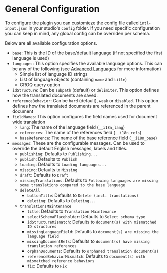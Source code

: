 # General Configuration
To configure the plugin you can customieze the config file called `intl-input.json` in your studio's `config` folder. If you need specific configuration you can keep in mind, any global config can be overriden per schema.  

Below are all available configuration options.
* `base`: This is the ID of the base/default language (if not specified the first language is used)
* `languages`: This option specifies the available language options. This can be any of the following (see [Advanced Languages](./advanced-languages.md) for more information)
  * Simple list of language ID strings
  * List of language objects (containing `name` and `title`)
  * GROQ query option
* `idStructure`: Can be `subpath` (default) or `delimiter`. This option defines how the translated documents are saved.
* `referenceBehavior`: Can be `hard` (default), `weak` or `disabled`. This option defines how the translated documents are referenced in the parent document
* `fieldNames`: This option configures the field names used for document wide translation
  * `lang`: The name of the language field (`__i18n_lang`)
  * `references`: The name of the references field (`__i18n_refs`)
  * `baseReference`: The name of the base reference field (`__i18n_base`)
* `messages`: These are the configurable messages. Can be used to override the default English messages, labels and titles.
  * `publishing`: Defaults to `Publishing...`
  * `publish`: Defaults to `Publish`
  * `loading`: Defaults to `Loading languages...`
  * `missing`: Defaults to `Missing`
  * `draft`: Defaults to `Draft`
  * `missingTranslations`: Defaults to `Following languages are missing some translations compared to the base language`
  * `deleteAll`
    * `buttonTitle`: Defaults to `Delete (incl. translations)`
    * `deleting`: Defaults to `Deleting...`
  * `translationsMaintenance`
      * `title`: Defaults to `Translation Maintenance`
      * `selectSchemaPlaceholder`: Defaults to `Select schema type`
      * `idStructureMismatch`: Defaults to `document(s) with mismatched ID structures`
      * `missingLanguageField`: Defaults to `document(s) are missing the language field`
      * `missingDocumentRefs`: Defaults to `document(s) have missing translation references`
      * `orphanDocuments`: Defaults to `orphaned translation document(s)`
      * `referenceBehaviorMismatch`: Defaults to `document(s) with mismatched reference behaviors`
      * `fix`: Defaults to `Fix`
